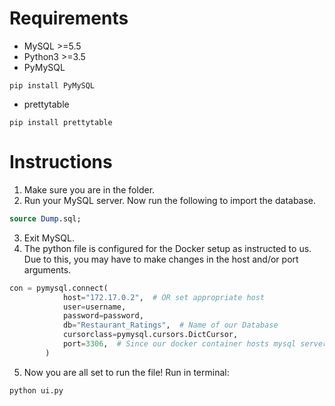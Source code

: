# Requirements

* MySQL >=5.5
* Python3 >=3.5
* PyMySQL
```
pip install PyMySQL
```
* prettytable
```
pip install prettytable
```

# Instructions

1. Make sure you are in the folder.
2. Run your MySQL server. Now run the following to import the database.
```sql
source Dump.sql;
```
3. Exit MySQL.
4. The python file is configured for the Docker setup as instructed to us. 
Due to this, you may have to make changes in the host and/or port arguments.
```python
con = pymysql.connect(
            host="172.17.0.2",  # OR set appropriate host
            user=username,
            password=password,
            db="Restaurant_Ratings",  # Name of our Database
            cursorclass=pymysql.cursors.DictCursor,
            port=3306,  # Since our docker container hosts mysql server at this port
        )
```
5. Now you are all set to run the file! Run in terminal:
```
python ui.py
```
